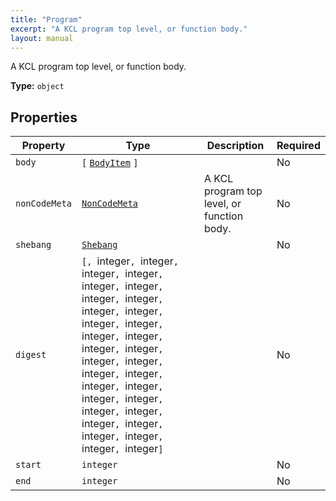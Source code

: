 ```yaml
---
title: "Program"
excerpt: "A KCL program top level, or function body."
layout: manual
---
```


A KCL program top level, or function body.

**Type:** `object`





## Properties

| Property | Type | Description | Required |
|----------|------|-------------|----------|
| `body` |`[` [`BodyItem`](/docs/kcl/types/BodyItem) `]`|  | No |
| `nonCodeMeta` |[`NonCodeMeta`](/docs/kcl/types/NonCodeMeta)| A KCL program top level, or function body. | No |
| `shebang` |[`Shebang`](/docs/kcl/types/Shebang)|  | No |
| `digest` |`[, `integer`, `integer`, `integer`, `integer`, `integer`, `integer`, `integer`, `integer`, `integer`, `integer`, `integer`, `integer`, `integer`, `integer`, `integer`, `integer`, `integer`, `integer`, `integer`, `integer`, `integer`, `integer`, `integer`, `integer`, `integer`, `integer`, `integer`, `integer`, `integer`, `integer`, `integer`, `integer`]`|  | No |
| `start` |`integer`|  | No |
| `end` |`integer`|  | No |


